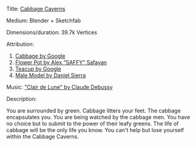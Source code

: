 Title: [Cabbage Caverns](https://skfb.ly/6NZHQ)

Medium: Blender + Sketchfab

Dimensions/duration: 39.7k Vertices 

Attribution: 
1. [Cabbage by Google](https://poly.google.com/view/dNUS4xC0D6C)
2. [Flower Pot by Alex “SAFFY” Safayan](https://poly.google.com/view/bVepm2yfJTh)
3. [Teacup by Google](https://poly.google.com/view/flUXZcXXSHo)
4. [Male Model by Daniel Sierra](https://poly.google.com/view/dZAkvTNQIkD)

Music: ["Clair de Lune" by Claude Debussy](https://www.youtube.com/watch?v=CvFH_6DNRCY)

Description: 

  You are surrounded by green. Cabbage litters your feet. The cabbage encapsulates you. 
You are being watched by the cabbage men. You have no choice but to submit to the power
of their leafy greens. The life of cabbage will be the only life you know. You can't help
but lose yourself within the Cabbage Caverns. 
